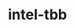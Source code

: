 ---
title: "intel-tbb"
layout: cache
categories: [package, v0.18.1]
meta: {"versions": ["2020.3"], "compilers": ["gcc@=7.3.1", "gcc@=7.5.0"], "oss": ["amzn2", "ubuntu18.04"], "platforms": ["linux"], "targets": ["aarch64", "graviton2", "x86_64", "x86_64_v3", "x86_64_v4"], "stacks": ["aws-isc", "aws-isc-aarch64", "e4s", "root", "tutorial"], "num_specs": 5, "num_specs_by_stack": {"aws-isc": 2, "root": 5, "aws-isc-aarch64": 2, "tutorial": 1, "e4s": 1}}
spec_details: [{"hash": "ornozdx2up77k74xkoe772p3rzbzkfgx", "compiler": "gcc@=7.3.1", "versions": ["2020.3"], "os": "amzn2", "platform": "linux", "target": "x86_64_v4", "variants": ["build_type=RelWithDebInfo", "cxxstd=default", "~ipo", "patches=62ba015,ce1fb16,d62cb66", "+shared", "+tm"], "stacks": ["aws-isc", "root"], "size": "-", "tarball": "https://binaries.spack.io/releases/v0.18.1/build_cache/linux-amzn2-x86_64_v4/gcc-7.3.1/intel-tbb-2020.3/linux-amzn2-x86_64_v4-gcc-7.3.1-intel-tbb-2020.3-ornozdx2up77k74xkoe772p3rzbzkfgx.spack"}, {"hash": "nht5i3kjdlek6lvyquwt2gkdks5vzqi7", "compiler": "gcc@=7.3.1", "versions": ["2020.3"], "os": "amzn2", "platform": "linux", "target": "graviton2", "variants": ["build_type=RelWithDebInfo", "cxxstd=default", "~ipo", "patches=62ba015,ce1fb16,d62cb66", "+shared", "+tm"], "stacks": ["root", "aws-isc-aarch64"], "size": "-", "tarball": "https://binaries.spack.io/releases/v0.18.1/build_cache/linux-amzn2-graviton2/gcc-7.3.1/intel-tbb-2020.3/linux-amzn2-graviton2-gcc-7.3.1-intel-tbb-2020.3-nht5i3kjdlek6lvyquwt2gkdks5vzqi7.spack"}, {"hash": "frr4dnaxdq5b6z6rz3ugmxtn5xakwbnn", "compiler": "gcc@=7.5.0", "versions": ["2020.3"], "os": "ubuntu18.04", "platform": "linux", "target": "x86_64", "variants": ["build_type=RelWithDebInfo", "cxxstd=default", "~ipo", "patches=62ba015,ce1fb16,d62cb66", "+shared", "+tm"], "stacks": ["root", "tutorial", "e4s"], "size": "-", "tarball": "https://binaries.spack.io/releases/v0.18.1/build_cache/linux-ubuntu18.04-x86_64/gcc-7.5.0/intel-tbb-2020.3/linux-ubuntu18.04-x86_64-gcc-7.5.0-intel-tbb-2020.3-frr4dnaxdq5b6z6rz3ugmxtn5xakwbnn.spack"}, {"hash": "nmdd57vwiug5wit745opfcipkk2yofsd", "compiler": "gcc@=7.3.1", "versions": ["2020.3"], "os": "amzn2", "platform": "linux", "target": "x86_64_v3", "variants": ["build_type=RelWithDebInfo", "cxxstd=default", "~ipo", "patches=62ba015,ce1fb16,d62cb66", "+shared", "+tm"], "stacks": ["aws-isc", "root"], "size": "-", "tarball": "https://binaries.spack.io/releases/v0.18.1/build_cache/linux-amzn2-x86_64_v3/gcc-7.3.1/intel-tbb-2020.3/linux-amzn2-x86_64_v3-gcc-7.3.1-intel-tbb-2020.3-nmdd57vwiug5wit745opfcipkk2yofsd.spack"}, {"hash": "kzyxhxocicl5k2s5df3zl5tdbaob2y4t", "compiler": "gcc@=7.3.1", "versions": ["2020.3"], "os": "amzn2", "platform": "linux", "target": "aarch64", "variants": ["build_type=RelWithDebInfo", "cxxstd=default", "~ipo", "patches=62ba015,ce1fb16,d62cb66", "+shared", "+tm"], "stacks": ["root", "aws-isc-aarch64"], "size": "-", "tarball": "https://binaries.spack.io/releases/v0.18.1/build_cache/linux-amzn2-aarch64/gcc-7.3.1/intel-tbb-2020.3/linux-amzn2-aarch64-gcc-7.3.1-intel-tbb-2020.3-kzyxhxocicl5k2s5df3zl5tdbaob2y4t.spack"}]
---